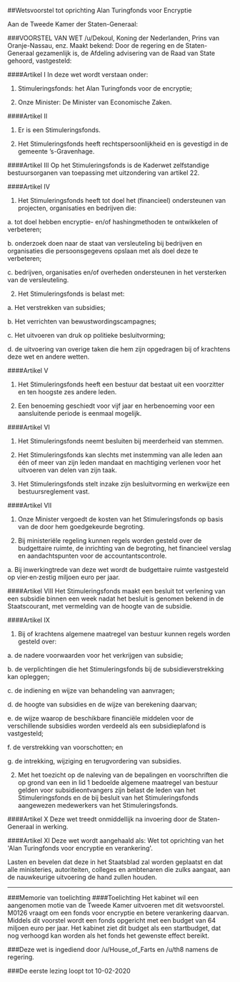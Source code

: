 ##Wetsvoorstel tot oprichting Alan Turingfonds voor Encryptie 
 
Aan de Tweede Kamer der Staten-Generaal:

###VOORSTEL VAN WET
/u/Dekoul, Koning der Nederlanden, Prins van Oranje-Nassau, enz. Maakt bekend: Door de regering en de Staten-Generaal gezamenlijk is, de Afdeling advisering van de Raad van State gehoord, vastgesteld:

####Artikel I
In deze wet wordt verstaan onder:

1. Stimuleringsfonds: het Alan Turingfonds voor de encryptie;

2. Onze Minister: De Minister van Economische Zaken.

####Artikel II
1. Er is een Stimuleringsfonds.

2. Het Stimuleringsfonds heeft rechtspersoonlijkheid en is gevestigd in de gemeente ’s-Gravenhage.

####Artikel III
Op het Stimuleringsfonds is de Kaderwet zelfstandige bestuursorganen van toepassing met uitzondering van artikel 22.

####Artikel IV
1. Het Stimuleringsfonds heeft tot doel het (financieel) ondersteunen van projecten, organisaties en bedrijven die:

a. tot doel hebben encryptie- en/of hashingmethoden te ontwikkelen of verbeteren;

b. onderzoek doen naar de staat van versleuteling bij bedrijven en organisaties die persoonsgegevens opslaan met als doel deze te verbeteren;

c. bedrijven, organisaties en/of overheden ondersteunen in het versterken van de versleuteling. 

2. Het Stimuleringsfonds is belast met:

a. Het verstrekken van subsidies;

b. Het verrichten van bewustwordingscampagnes;

c. Het uitvoeren van druk op politieke besluitvorming;

d. de uitvoering van overige taken die hem zijn opgedragen bij of krachtens deze wet en andere wetten.

####Artikel V
1. Het Stimuleringsfonds heeft een bestuur dat bestaat uit een voorzitter en ten hoogste zes andere leden.

2. Een benoeming geschiedt voor vijf jaar en herbenoeming voor een aansluitende periode is eenmaal mogelijk.

####Artikel VI
1. Het Stimuleringsfonds neemt besluiten bij meerderheid van stemmen.

2. Het Stimuleringsfonds kan slechts met instemming van alle leden aan één of meer van zijn leden mandaat en machtiging verlenen voor het uitvoeren van delen van zijn taak.

3. Het Stimuleringsfonds stelt inzake zijn besluitvorming en werkwijze een bestuursreglement vast.

####Artikel VII
1. Onze Minister vergoedt de kosten van het Stimuleringsfonds op basis van de door hem goedgekeurde begroting.

2. Bij ministeriële regeling kunnen regels worden gesteld over de budgettaire ruimte, de inrichting van de begroting, het financieel verslag en aandachtspunten voor de accountantscontrole.

a. Bij inwerkingtrede van deze wet wordt de budgettaire ruimte vastgesteld op vier·en·zestig miljoen euro per jaar.

####Artikel VIII
Het Stimuleringsfonds maakt een besluit tot verlening van een subsidie binnen een week nadat het besluit is genomen bekend in de Staatscourant, met vermelding van de hoogte van de subsidie.

####Artikel IX
1. Bij of krachtens algemene maatregel van bestuur kunnen regels worden gesteld over:

a. de nadere voorwaarden voor het verkrijgen van subsidie;

b. de verplichtingen die het Stimuleringsfonds bij de subsidieverstrekking kan opleggen;

c. de indiening en wijze van behandeling van aanvragen;

d. de hoogte van subsidies en de wijze van berekening daarvan;

e. de wijze waarop de beschikbare financiële middelen voor de verschillende subsidies worden verdeeld als een subsidieplafond is vastgesteld;

f. de verstrekking van voorschotten; en

g. de intrekking, wijziging en terugvordering van subsidies.

2. Met het toezicht op de naleving van de bepalingen en voorschriften die op grond van een in lid 1 bedoelde algemene maatregel van bestuur gelden voor subsidieontvangers zijn belast de leden van het Stimuleringsfonds en de bij besluit van het Stimuleringsfonds aangewezen medewerkers van het Stimuleringsfonds.

####Artikel X
Deze wet treedt onmiddellijk na invoering door de Staten-Generaal in werking.

####Artikel XI
Deze wet wordt aangehaald als: Wet tot oprichting van het 'Alan Turingfonds voor encryptie en verankering'.

Lasten en bevelen dat deze in het Staatsblad zal worden geplaatst en dat alle ministeries, autoriteiten, colleges en ambtenaren die zulks aangaat, aan de nauwkeurige uitvoering de hand zullen houden.

---

###Memorie van toelichting
####Toelichting
Het kabinet wil een aangenomen motie van de Tweede Kamer uitvoeren met dit wetsvoorstel. M0126 vraagt om een fonds voor encryptie en betere verankering daarvan. Middels dit voorstel wordt een fonds opgericht met een budget van 64 miljoen euro per jaar. Het kabinet ziet dit budget als een startbudget, dat nog verhoogd kan worden als het fonds het gewenste effect bereikt.

###Deze wet is ingediend door /u/House_of_Farts en /u/th8 namens de regering.

###De eerste lezing loopt tot 10-02-2020
